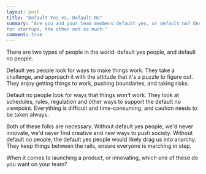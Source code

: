 ```yaml
---
layout: post
title: "Default Yes vs. Default No"
summary: "Are you and your team members default yes, or default no? One is good
for startups, the other not so much."
comment: true
---
```


There are two types of people in the world: default yes people, and default no
people. 

Default yes people look for ways to make things work. They take a challenge, and
approach it with the attitude that it's a puzzle to figure out. They enjoy
getting things to work, pushing boundaries, and taking risks.

Default no people look for ways that things _won't_ work. They look at
schedules, rules, regulation and other ways to support the default no viewpoint.
Everything is difficult and time-consuming, and caution needs to be taken
always. 

Both of these folks are necessary. Without default yes people, we'd never
innovate, we'd never find creative and new ways to push society. Without default
no people, the default yes people would likely drag us into anarchy. They keep
things between the rails, ensure everyone is marching in step. 

When it comes to launching a product, or innovating, which one of these do you
want on your team?
